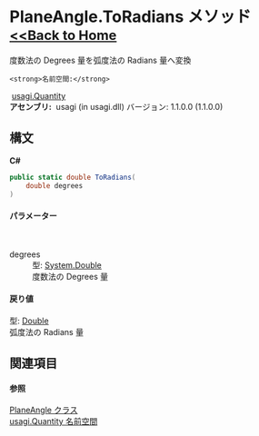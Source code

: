 # PlaneAngle.ToRadians メソッド <small>[<<Back to Home](https://github.com/usagi/usagi.cs/blob/master/Help/Home.md)</small> 

度数法の Degrees 量を弧度法の Radians 量へ変換


    <strong>名前空間:</strong>
&nbsp;<a href="N_usagi_Quantity.md">usagi.Quantity</a><br /><strong>アセンブリ:</strong>
&nbsp;usagi (in usagi.dll) バージョン: 1.1.0.0 (1.1.0.0)

## 構文

**C#**<br />
``` C#
public static double ToRadians(
	double degrees
)
```


#### パラメーター
&nbsp;<dl><dt>degrees</dt><dd>型: <a href="http://msdn2.microsoft.com/ja-jp/library/643eft0t" target="_blank">System.Double</a><br />度数法の Degrees 量</dd></dl>

#### 戻り値
型: <a href="http://msdn2.microsoft.com/ja-jp/library/643eft0t" target="_blank">Double</a><br />弧度法の Radians 量

## 関連項目


#### 参照
<a href="T_usagi_Quantity_PlaneAngle.md">PlaneAngle クラス</a><br /><a href="N_usagi_Quantity.md">usagi.Quantity 名前空間</a><br />